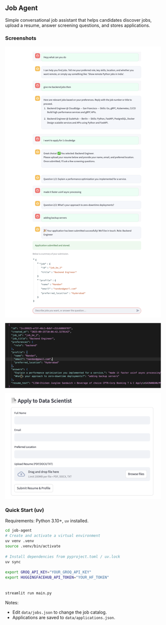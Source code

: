 ## Job Agent

Simple conversational job assistant that helps candidates discover jobs, upload a resume, answer screening questions, and stores applications.

### Screenshots

![Chatbot UI](img/chatbot.png)

![Application JSON Example](img/application-ex.png)

![Data Collection Form ](img/data-collection.png)

### Quick Start (uv)

Requirements: Python 3.10+, `uv` installed.

```bash
cd job-agent
# Create and activate a virtual environment
uv venv .venv
source .venv/bin/activate

# Install dependencies from pyproject.toml / uv.lock
uv sync

export GROQ_API_KEY="YOUR_GROQ_API_KEY"
export HUGGINGFACEHUB_API_TOKEN="YOUR_HF_TOKEN"


streamlit run main.py
```

Notes:
- Edit `data/jobs.json` to change the job catalog.
- Applications are saved to `data/applications.json`.

